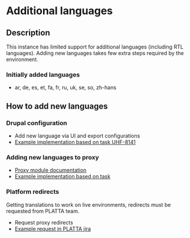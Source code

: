 # Additional languages

## Description

This instance has limited support for additional languages (including RTL languages).
Adding new languages takes few extra steps required by the environment.

### Initially added languages

- ar, de, es, et, fa, fr, ru, uk, se, so, zh-hans

## How to add new languages

### Drupal configuration

- Add new language via UI and export configurations
- [Example implementation based on task UHF-8141](https://github.com/City-of-Helsinki/drupal-helfi-etusivu/pull/294/files)

### Adding new languages to proxy

- [Proxy module documentation](https://github.com/City-of-Helsinki/drupal-module-helfi-proxy/blob/main/README.md)
- [Example implementation based on task](https://github.com/City-of-Helsinki/drupal-helfi-etusivu/commit/115e345ccf9001117bc632ab3dc1b2b1a5ec7eef)

### Platform redirects

Getting translations to work on live environments, redirects must be requested from PLATTA team.

- Request proxy redirects
- [Example request in PLATTA jira](https://helsinkisolutionoffice.atlassian.net/browse/PLATTA-4660)

